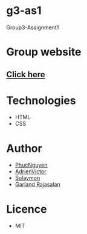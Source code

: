 # g3-as1
Group3-Assignment1
 
# Group website
## [Click here](https://integrify-class2019.github.io/g3-as1/)

# Technologies
* HTML
* CSS

# Author
 * [PhucNguyen](https://github.com/phucfi)  
 * [AdrienVictor](https://github.com/AdrienVictor)  
 * [Sulaymon](https://github.com/Sulaymon333)  
 * [Garland Rajasalan](https://github.com/Rajasalan)  

 # Licence
 * MIT